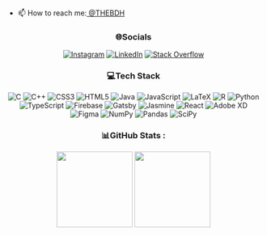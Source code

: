 <!-------- 🔭 I’m currently working on Alorotbe-->
- 📫 How to reach me:<a href="https://t.me/THEBDH"> @THEBDH </a>   <br>
<div align="center">
  
### 🌐Socials
[![Instagram](https://img.shields.io/badge/Instagram-%23E4405F.svg?logo=Instagram&logoColor=white)](https://instagram.com/its_pooyaaf) [![LinkedIn](https://img.shields.io/badge/LinkedIn-%230077B5.svg?logo=linkedin&logoColor=white)](https://www.linkedin.com/in/mohammad-pooya-afshari/) [![Stack Overflow](https://img.shields.io/badge/-Stackoverflow-FE7A16?logo=stack-overflow&logoColor=white)](https://stackoverflow.com/users/5252023/pooyaafshari) 

### 💻Tech Stack
![C](https://img.shields.io/badge/c-%2300599C.svg?style=for-the-badge&logo=c&logoColor=white) ![C++](https://img.shields.io/badge/c++-%2300599C.svg?style=for-the-badge&logo=c%2B%2B&logoColor=white) ![CSS3](https://img.shields.io/badge/css3-%231572B6.svg?style=for-the-badge&logo=css3&logoColor=white) ![HTML5](https://img.shields.io/badge/html5-%23E34F26.svg?style=for-the-badge&logo=html5&logoColor=white) ![Java](https://img.shields.io/badge/java-%23ED8B00.svg?style=for-the-badge&logo=java&logoColor=white) ![JavaScript](https://img.shields.io/badge/javascript-%23323330.svg?style=for-the-badge&logo=javascript&logoColor=%23F7DF1E) ![LaTeX](https://img.shields.io/badge/latex-%23008080.svg?style=for-the-badge&logo=latex&logoColor=white) ![R](https://img.shields.io/badge/r-%23276DC3.svg?style=for-the-badge&logo=r&logoColor=white) ![Python](https://img.shields.io/badge/python-3670A0?style=for-the-badge&logo=python&logoColor=ffdd54) ![TypeScript](https://img.shields.io/badge/typescript-%23007ACC.svg?style=for-the-badge&logo=typescript&logoColor=white) ![Firebase](https://img.shields.io/badge/firebase-%23039BE5.svg?style=for-the-badge&logo=firebase) ![Gatsby](https://img.shields.io/badge/Gatsby-%23663399.svg?style=for-the-badge&logo=gatsby&logoColor=white) ![Jasmine](https://img.shields.io/badge/jasmine-%238A4182.svg?style=for-the-badge&logo=jasmine&logoColor=white) ![React](https://img.shields.io/badge/react-%2320232a.svg?style=for-the-badge&logo=react&logoColor=%2361DAFB) ![Adobe XD](https://img.shields.io/badge/Adobe%20XD-470137?style=for-the-badge&logo=Adobe%20XD&logoColor=#FF61F6) 	![Figma](https://img.shields.io/badge/figma-%23F24E1E.svg?style=for-the-badge&logo=figma&logoColor=white) ![NumPy](https://img.shields.io/badge/numpy-%23013243.svg?style=for-the-badge&logo=numpy&logoColor=white) ![Pandas](https://img.shields.io/badge/pandas-%23150458.svg?style=for-the-badge&logo=pandas&logoColor=white) ![SciPy](https://img.shields.io/badge/SciPy-%230C55A5.svg?style=for-the-badge&logo=scipy&logoColor=%white)
### 📊GitHub Stats :

<img height="150em" src="https://github-readme-stats.vercel.app/api?username=pooyaaf&theme=dark&hide_border=true&include_all_commits=false&count_private=false" />
<img height="150em"  src="https://github-readme-stats.vercel.app/api/top-langs/?username=pooyaaf&theme=dark&hide_border=true&include_all_commits=false&count_private=false&layout=compact"/>
 

